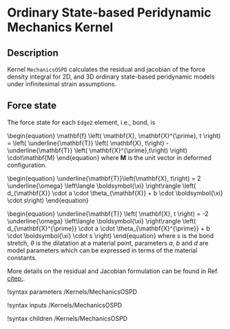 # Ordinary State-based Peridynamic Mechanics Kernel

## Description

Kernel `MechanicsOSPD` calculates the residual and jacobian of the force density integral for 2D, and 3D ordinary state-based peridynamic models under infinitesimal strain assumptions.

## Force state

The force state for each `Edge2` element, i.e., bond, is

\begin{equation}
  \mathbf{f} \left( \mathbf{X}, \mathbf{X}^{\prime}, t \right) = \left( \underline{\mathbf{T}} \left( \mathbf{X}, t\right) - \underline{\mathbf{T}} \left( \mathbf{X}^{\prime},t\right) \right) \cdot\mathbf{M}
\end{equation}
where $\mathbf{M}$ is the unit vector in deformed configuration.

\begin{equation}
  \underline{\mathbf{T}}\left(\mathbf{X}, t\right) = 2 \underline{\omega} \left\langle \boldsymbol{\xi} \right\rangle \left( d_{\mathbf{X}} \cdot a \cdot \theta_{\mathbf{X}} + b \cdot \boldsymbol{\xi} \cdot s\right)
\end{equation}

\begin{equation}
  \underline{\mathbf{T}} \left( \mathbf{X}, t \right) = -2 \underline{\omega} \left\langle \boldsymbol{\xi} \right\rangle \left( d_{\mathbf{X}^{\prime}} \cdot a \cdot \theta_{\mathbf{X}^{\prime}} + b \cdot \boldsymbol{\xi} \cdot s \right)
\end{equation}
where $s$ is the bond stretch, $\theta$ is the dilatation at a material point, parameters $a$, $b$ and $d$ are model parameters which can be expressed in terms of the material constants.

More details on the residual and Jacobian formulation can be found in Ref. [citep:](Hu2018irregular).

!syntax parameters /Kernels/MechanicsOSPD

!syntax inputs /Kernels/MechanicsOSPD

!syntax children /Kernels/MechanicsOSPD
